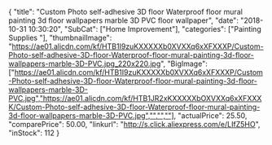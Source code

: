 {
	"title": "Custom Photo self-adhesive 3D floor Waterproof floor mural painting 3d floor wallpapers marble  3D PVC floor wallpaper",
	"date": "2018-10-31 10:30:20",
	"SubCat": ["Home Improvement"],
	"categories": ["Painting Supplies "],
	"thumbnailImage": "https://ae01.alicdn.com/kf/HTB1I9zuKXXXXXb0XVXXq6xXFXXXP/Custom-Photo-self-adhesive-3D-floor-Waterproof-floor-mural-painting-3d-floor-wallpapers-marble-3D-PVC.jpg_220x220.jpg",
	"BigImage": ["https://ae01.alicdn.com/kf/HTB1I9zuKXXXXXb0XVXXq6xXFXXXP/Custom-Photo-self-adhesive-3D-floor-Waterproof-floor-mural-painting-3d-floor-wallpapers-marble-3D-PVC.jpg","https://ae01.alicdn.com/kf/HTB1JR2xKXXXXXbOXVXXq6xXFXXXK/Custom-Photo-self-adhesive-3D-floor-Waterproof-floor-mural-painting-3d-floor-wallpapers-marble-3D-PVC.jpg","","",""],
	"actualPrice": 25.50,
	"comparePrice": 50.00,
	"linkurl": "http://s.click.aliexpress.com/e/LIfZ5HO",
	"inStock": 112
}
